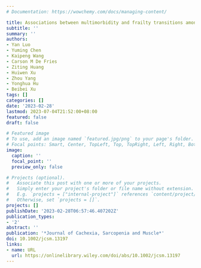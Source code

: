 ```yaml
---
# Documentation: https://wowchemy.com/docs/managing-content/

title: Associations between multimorbidity and frailty transitions among older Americans
subtitle: ''
summary: ''
authors:
- Yan Luo
- Yuming Chen
- Kaipeng Wang
- Carson M De Fries
- Ziting Huang
- Huiwen Xu
- Zhou Yang
- Yonghua Hu
- Beibei Xu
tags: []
categories: []
date: '2023-02-28'
lastmod: 2023-07-04T21:52:00+08:00
featured: false
draft: false

# Featured image
# To use, add an image named `featured.jpg/png` to your page's folder.
# Focal points: Smart, Center, TopLeft, Top, TopRight, Left, Right, BottomLeft, Bottom, BottomRight.
image:
  caption: ''
  focal_point: ''
  preview_only: false

# Projects (optional).
#   Associate this post with one or more of your projects.
#   Simply enter your project's folder or file name without extension.
#   E.g. `projects = ["internal-project"]` references `content/project/deep-learning/index.md`.
#   Otherwise, set `projects = []`.
projects: []
publishDate: '2023-02-28T06:57:46.407202Z'
publication_types:
- '2'
abstract: ''
publication: '*Journal of Cachexia, Sarcopenia and Muscle*'
doi: 10.1002/jcsm.13197
links:
- name: URL
  url: https://onlinelibrary.wiley.com/doi/abs/10.1002/jcsm.13197
---
```


